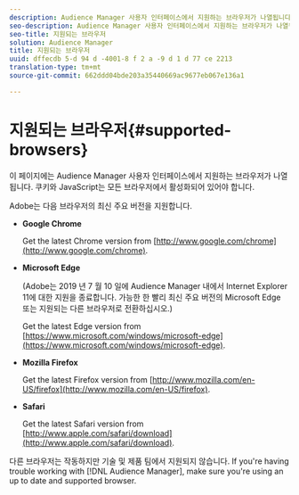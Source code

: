```yaml
---
description: Audience Manager 사용자 인터페이스에서 지원하는 브라우저가 나열됩니다. 쿠키와 JavaScript는 모든 브라우저에서 활성화되어 있어야 합니다.
seo-description: Audience Manager 사용자 인터페이스에서 지원하는 브라우저가 나열됩니다. 쿠키와 JavaScript는 모든 브라우저에서 활성화되어 있어야 합니다.
seo-title: 지원되는 브라우저
solution: Audience Manager
title: 지원되는 브라우저
uuid: dffecdb 5-d 94 d -4001-8 f 2 a -9 d 1 d 77 ce 2213
translation-type: tm+mt
source-git-commit: 662ddd04bde203a35440669ac9677eb067e136a1

---
```



# 지원되는 브라우저{#supported-browsers}

이 페이지에는 Audience Manager 사용자 인터페이스에서 지원하는 브라우저가 나열됩니다. 쿠키와 JavaScript는 모든 브라우저에서 활성화되어 있어야 합니다.

<!-- 

c_supported_browsers.xml

 -->

Adobe는 다음 브라우저의 최신 주요 버전을 지원합니다.

* **Google Chrome**

   Get the latest Chrome version from [http://www.google.com/chrome](http://www.google.com/chrome).

* **Microsoft Edge**

   (Adobe는 2019 년 7 월 10 일에 Audience Manager 내에서 Internet Explorer 11에 대한 지원을 종료합니다. 가능한 한 빨리 최신 주요 버전의 Microsoft Edge 또는 지원되는 다른 브라우저로 전환하십시오.)

   Get the latest Edge version from [https://www.microsoft.com/windows/microsoft-edge](https://www.microsoft.com/windows/microsoft-edge).

* **Mozilla Firefox**

   Get the latest Firefox version from [http://www.mozilla.com/en-US/firefox](http://www.mozilla.com/en-US/firefox).

* **Safari**

   Get the latest Safari version from [http://www.apple.com/safari/download](http://www.apple.com/safari/download).

다른 브라우저는 작동하지만 기술 및 제품 팀에서 지원되지 않습니다. If you&#39;re having trouble working with [!DNL Audience Manager], make sure you&#39;re using an up to date and supported browser.
